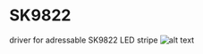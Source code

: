 # SK9822
driver for adressable SK9822 LED stripe 
![alt text](https://image.made-in-china.com/43f34j00KDVRFdbjfEcz/DC5V-Apa102-Sk9822-LC8822-Fast-LED-Chip.webp)
